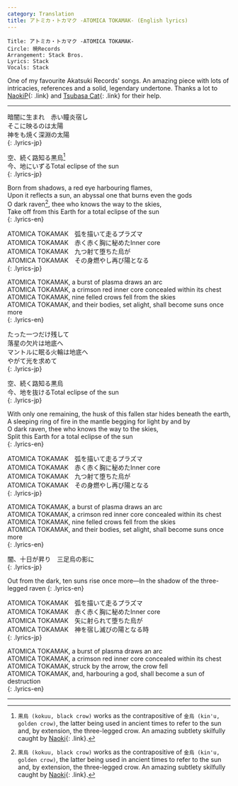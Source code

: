 ```yaml
---
category: Translation
title: アトミカ・トカマク -ATOMICA TOKAMAK- (English lyrics)
---
```


```
Title: アトミカ・トカマク -ATOMICA TOKAMAK-
Circle: 暁Records
Arrangement: Stack Bros.
Lyrics: Stack
Vocals: Stack
```
One of my favourite Akatsuki Records' songs. An amazing piece with lots of intricacies, references and a solid, legendary undertone. Thanks a lot to [NaokiP][naoki]{: .link} and [Tsubasa Cat][kevin]{: .link} for their help.

---

暗闇に生まれ　赤い瞳炎宿し  
そこに映るのは太陽  
神をも焼く深淵の太陽  
{: .lyrics-jp}
    
空、続く路知る黒烏[^dark-raven]  
今、地にいずるTotal eclipse of the sun  
{: .lyrics-jp}

Born from shadows, a red eye harbouring flames,  
Upon it reflects a sun, an abyssal one that burns even the gods  
O dark raven[^dark-raven], thee who knows the way to the skies,  
Take off from this Earth for a total eclipse of the sun  
{: .lyrics-en}

ATOMICA TOKAMAK　弧を描いて走るプラズマ  
ATOMICA TOKAMAK　赤く赤く胸に秘めたInner core  
ATOMICA TOKAMAK　九つ射て堕ちた烏が  
ATOMICA TOKAMAK　その身燃やし再び陽となる    
{: .lyrics-jp}

ATOMICA TOKAMAK, a burst of plasma draws an arc  
ATOMICA TOKAMAK, a crimson red inner core concealed within its chest  
ATOMICA TOKAMAK, nine felled crows fell from the skies  
ATOMICA TOKAMAK, and their bodies, set alight, shall become suns once more  
{: .lyrics-en}

たった一つだけ残して  
落星の欠片は地底へ  
マントルに眠る火輪は地底へ  
やがて光を求めて  
{: .lyrics-jp}

空、続く路知る黒烏  
今、地を抜けるTotal eclipse of the sun  
{: .lyrics-jp}

With only one remaining, the husk of this fallen star hides beneath the earth,  
A sleeping ring of fire in the mantle begging for light by and by  
O dark raven, thee who knows the way to the skies,  
Split this Earth for a total eclipse of the sun  
{: .lyrics-en}

ATOMICA TOKAMAK　弧を描いて走るプラズマ  
ATOMICA TOKAMAK　赤く赤く胸に秘めたInner core  
ATOMICA TOKAMAK　九つ射て堕ちた烏が  
ATOMICA TOKAMAK　その身燃やし再び陽となる  
{: .lyrics-jp}
  
ATOMICA TOKAMAK, a burst of plasma draws an arc  
ATOMICA TOKAMAK, a crimson red inner core concealed within its chest  
ATOMICA TOKAMAK, nine felled crows fell from the skies  
ATOMICA TOKAMAK, and their bodies, set alight, shall become suns once more  
{: .lyrics-en}

闇、十日が昇り　三足烏の影に  
{: .lyrics-jp}
	
Out from the dark, ten suns rise once more—In the shadow of the three-legged raven 
{: .lyrics-en} 
  
ATOMICA TOKAMAK　弧を描いて走るプラズマ  
ATOMICA TOKAMAK　赤く赤く胸に秘めたInner core  
ATOMICA TOKAMAK　矢に射られて堕ちた烏が  
ATOMICA TOKAMAK　神を宿し滅びの陽となる時  
{: .lyrics-jp}
	
ATOMICA TOKAMAK, a burst of plasma draws an arc  
ATOMICA TOKAMAK, a crimson red inner core concealed within its chest  
ATOMICA TOKAMAK, struck by the arrow, the crow fell  
ATOMICA TOKAMAK, and, harbouring a god, shall become a sun of destruction  
{: .lyrics-en}

---

[naoki]: https://naokip.wordpress.com/
[kevin]: https://translating-cat.carrd.co
[^dark-raven]: ``黒烏 (kokuu, black crow)`` works as the contrapositive of ``金烏 (kin'u, golden crow)``, the latter being used in ancient times to refer to the sun and, by extension, the three-legged crow. An amazing subtlety skilfully caught by [Naoki][naoki]{: .link}.
